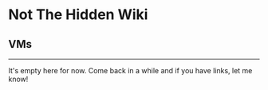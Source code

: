 # Not The Hidden Wiki

## VMs
-----

It's empty here for now. Come back in a while and if you have links, let me know!